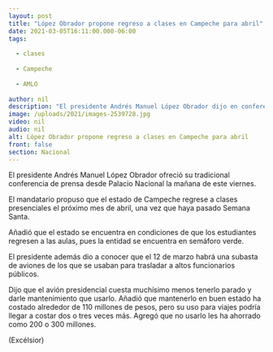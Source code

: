 ```yaml
---
layout: post
title: "López Obrador propone regreso a clases en Campeche para abril"
date: 2021-03-05T16:11:00.000-06:00
tags:
  
  - clases
  
  - Campeche
  
  - AMLO
  
author: nil
description: "El presidente Andrés Manuel López Obrador dijo en conferencia de prensa que el estado de Campeche cuenta con condiciones para volver a las aulas"
image: /uploads/2021/images-2539728.jpg
video: nil
audio: nil
alt: López Obrador propone regreso a clases en Campeche para abril
front: false
section: Nacional
---
```


El presidente Andrés Manuel López Obrador ofreció su tradicional conferencia de prensa desde Palacio Nacional la mañana de este viernes.

El mandatario propuso que el estado de Campeche regrese a clases presenciales el próximo mes de abril, una vez que haya pasado Semana Santa.

Añadió que el estado se encuentra en condiciones de que los estudiantes regresen a las aulas, pues la entidad se encuentra en semáforo verde.  

 El presidente además dio a conocer que el 12 de marzo habrá una subasta de aviones de los que se usaban para trasladar a altos funcionarios públicos.

Dijo que el avión presidencial cuesta muchísimo menos tenerlo parado y darle mantenimiento que usarlo. Añadió que mantenerlo en buen estado ha costado alrededor de 110 millones de pesos, pero su uso para viajes podría llegar a costar dos o tres veces más. Agregó que no usarlo les ha ahorrado como 200 o 300 millones.

(Excélsior)